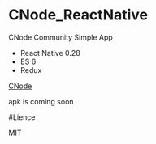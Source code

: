 # CNode_ReactNative
CNode Community Simple  App 
 * React Native 0.28
 * ES 6
 * Redux
<p><a href="https://cnodejs.org/">CNode</a>
<p> apk is coming soon

#Lience
<p>MIT

